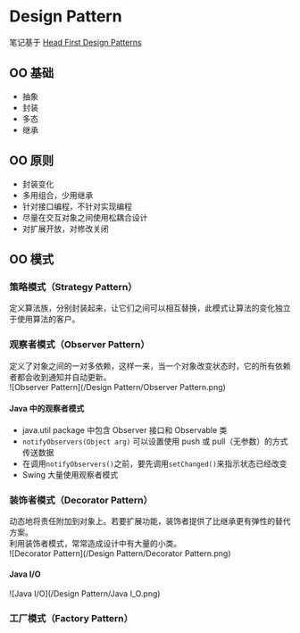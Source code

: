 # Design Pattern

笔记基于 [Head First Design Patterns](http://www.headfirstlabs.com/books/hfdp/)

## OO 基础
- 抽象
- 封装
- 多态
- 继承

## OO 原则
- 封装变化
- 多用组合，少用继承
- 针对接口编程，不针对实现编程
- 尽量在交互对象之间使用松耦合设计
- 对扩展开放，对修改关闭

## OO 模式
### 策略模式（Strategy Pattern）
定义算法族，分别封装起来，让它们之间可以相互替换，此模式让算法的变化独立于使用算法的客户。

### 观察者模式（Observer Pattern）
定义了对象之间的一对多依赖，这样一来，当一个对象改变状态时，它的所有依赖者都会收到通知并自动更新。<br>
![Observer Pattern](/Design Pattern/Observer Pattern.png)
#### Java 中的观察者模式
- java.util package 中包含 Observer 接口和 Observable 类
- `notifyObservers(Object arg)` 可以设置使用 push 或 pull（无参数）的方式传送数据
- 在调用`notifyObservers()`之前，要先调用`setChanged()`来指示状态已经改变
- Swing 大量使用观察者模式

### 装饰者模式（Decorator Pattern）
动态地将责任附加到对象上。若要扩展功能，装饰者提供了比继承更有弹性的替代方案。<br>
利用装饰者模式，常常造成设计中有大量的小类。<br>
![Decorator Pattern](/Design Pattern/Decorator Pattern.png)
#### Java I/O
![Java I/O](/Design Pattern/Java I_O.png)

### 工厂模式（Factory Pattern）
